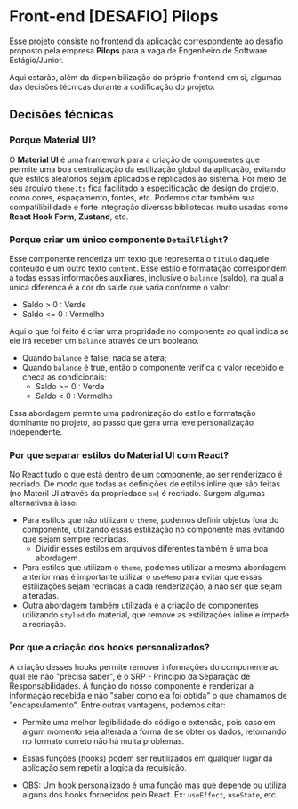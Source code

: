 # Front-end [DESAFIO] Pilops
Esse projeto consiste no frontend da aplicação correspondente ao desafio proposto pela empresa **Pilops** para a vaga de Engenheiro de Software Estágio/Junior.

Aqui estarão, além da disponibilização do próprio frontend em si, algumas das decisões técnicas durante a codificação do projeto.

## Decisões técnicas
### Porque Material UI?
O **Material UI** é uma framework para a criação de componentes que permite uma boa centralização da estilização global da aplicação, evitando que estilos aleatórios sejam aplicados e replicados ao sistema. Por meio de seu arquivo `theme.ts` fica facilitado a especificação de design do projeto, como cores, espaçamento, fontes, etc. Podemos citar também sua compatilibilidade e forte integração diversas bibliotecas muito usadas como **React Hook Form**, **Zustand**, etc.

### Porque criar um único componente `DetailFlight`?
Esse componente renderiza um texto que representa o `titulo` daquele conteudo e um outro texto `content`. Esse estilo e formatação correspondem a todas essas informações auxiliares, inclusive o `balance` (saldo), na qual a única diferença é a cor do salde que varia conforme o valor: 

- Saldo > 0 : Verde
- Saldo <= 0 : Vermelho

Aqui o que foi feito é criar uma propridade no componente ao qual indica se ele irá receber um `balance` através de um booleano. 

- Quando `balance` é false, nada se altera;
- Quando `balance` é true, então o componente verifica o valor recebido e checa as condicionais:
    - Saldo >= 0 : Verde
    - Saldo < 0 : Vermelho

Essa abordagem permite uma padronização do estilo e formatação dominante no projeto, ao passo que gera uma leve personalização independente.

### Por que separar estilos do Material UI com React?
No React tudo o que está dentro de um componente, ao ser renderizado é recriado. De modo que todas as definições de estilos inline que são feitas (no Materil UI através da propriedade `sx`) é recriado. Surgem algumas alternativas à isso:


- Para estilos que não utilizam o `theme`, podemos definir objetos fora do componente, utilizando essas estilização no componente mas evitando que sejam sempre recriadas.
    - Dividir esses estilos em arquivos diferentes também é uma boa abordagem.
- Para estilos que utilizam o `theme`, podemos utilizar a mesma abordagem anterior mas é importante utilizar o `useMemo` para evitar que essas estilizações sejam recriadas a cada renderização, a não ser que sejam alteradas.
- Outra abordagem também utilizada é a criação de componentes utilizando `styled` do material, que remove as estilizações inline e impede a recriação.

### Por que a criação dos hooks personalizados?
A criação desses hooks permite remover informações do componente ao qual ele não "precisa saber", é o SRP - Princípio da Separação de Responsabilidades. A função do nosso componente é renderizar a informação recebida e não "saber como ela foi obtida" o que chamamos de "encapsulamento". Entre outras vantagens, podemos citar:

- Permite uma melhor legibilidade do código e extensão, pois caso em algum momento seja alterada a forma de se obter os dados, retornando no formato correto não há muita problemas.
- Essas funções (hooks) podem ser reutilizados em qualquer lugar da aplicação sem repetir a logica da requisição.

- OBS: Um hook personalizado é uma função mas que depende ou utiliza alguns dos hooks fornecidos pelo React. Ex: `useEffect`, `useState`, etc.